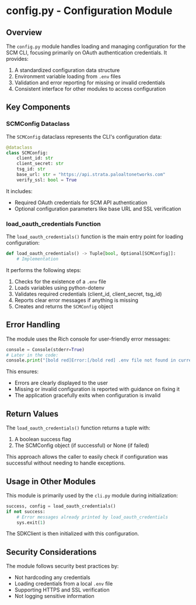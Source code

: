 # config.py - Configuration Module

## Overview

The `config.py` module handles loading and managing configuration for the SCM CLI, focusing primarily on OAuth authentication credentials. It provides:

1. A standardized configuration data structure
2. Environment variable loading from `.env` files
3. Validation and error reporting for missing or invalid credentials
4. Consistent interface for other modules to access configuration

## Key Components

### SCMConfig Dataclass

The `SCMConfig` dataclass represents the CLI's configuration data:

```python
@dataclass
class SCMConfig:
    client_id: str
    client_secret: str
    tsg_id: str
    base_url: str = "https://api.strata.paloaltonetworks.com"
    verify_ssl: bool = True
```

It includes:
- Required OAuth credentials for SCM API authentication
- Optional configuration parameters like base URL and SSL verification

### load_oauth_credentials Function

The `load_oauth_credentials()` function is the main entry point for loading configuration:

```python
def load_oauth_credentials() -> Tuple[bool, Optional[SCMConfig]]:
    # Implementation
```

It performs the following steps:
1. Checks for the existence of a `.env` file
2. Loads variables using python-dotenv
3. Validates required credentials (client_id, client_secret, tsg_id)
4. Reports clear error messages if anything is missing
5. Creates and returns the `SCMConfig` object

## Error Handling

The module uses the Rich console for user-friendly error messages:

```python
console = Console(stderr=True)
# Later in the code:
console.print("[bold red]Error:[/bold red] .env file not found in current directory", style="red")
```

This ensures:
- Errors are clearly displayed to the user
- Missing or invalid configuration is reported with guidance on fixing it
- The application gracefully exits when configuration is invalid

## Return Values

The `load_oauth_credentials()` function returns a tuple with:
1. A boolean success flag
2. The SCMConfig object (if successful) or None (if failed)

This approach allows the caller to easily check if configuration was successful without needing to handle exceptions.

## Usage in Other Modules

This module is primarily used by the `cli.py` module during initialization:

```python
success, config = load_oauth_credentials()
if not success:
    # Error messages already printed by load_oauth_credentials
    sys.exit(1)
```

The SDKClient is then initialized with this configuration.

## Security Considerations

The module follows security best practices by:
- Not hardcoding any credentials
- Loading credentials from a local `.env` file
- Supporting HTTPS and SSL verification
- Not logging sensitive information